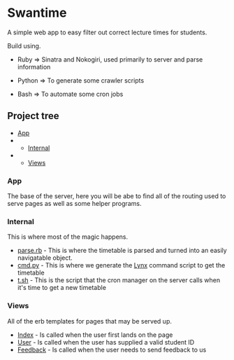 # Swantime
A simple web app to easy filter out correct lecture times for students.

Build using.

* Ruby => Sinatra and Nokogiri, used primarily to server and parse information

* Python => To generate some crawler scripts

* Bash => To automate some cron jobs

## Project tree

*  [App](./app)
* * [Internal](./app/int)
* *  [Views](./app/views)

### App
The base of the server, here you will be abe to find all of the routing used to serve pages as well as some helper programs.

### Internal
This is where most of the magic happens.

* [parse.rb](./app/int/parse.rb) - This is where the timetable is parsed and turned into an easily navigatable object.
* [cmd.py](./app/int/cmd.py) - This is where we generate the [Lynx](http://http://lynx.browser.org/) command script to get the timetable
* [t.sh](./app/int/t.sh) - This is the script that the cron manager on the server calls when it's time to get a new timetable


### Views
All of the erb templates for pages that may be served up.

* [Index](./app/views/index.erb) - Is called when the user first lands on the page
* [User](.app/views/user.erb) - Is called when the user has supplied a valid student ID
* [Feedback](.app/views/error.erb) - Is called when the user needs to send feedback to us

